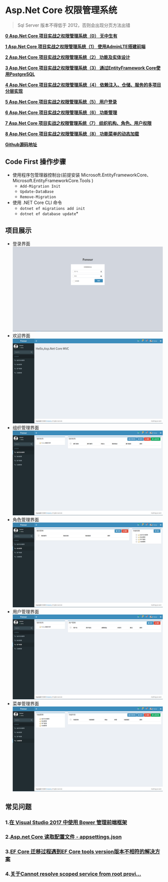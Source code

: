 # Asp.Net Core 权限管理系统
> Sql Server 版本不得低于 2012，否则会出现分页方法出错

**[0 Asp.Net Core 项目实战之权限管理系统（0） 无中生有](http://www.cnblogs.com/fonour/p/5848933.html)**

**[1 Asp.Net Core 项目实战之权限管理系统（1） 使用AdminLTE搭建前端](http://www.cnblogs.com/fonour/p/5862369.html)**

**[2 Asp.Net Core 项目实战之权限管理系统（2） 功能及实体设计](http://www.cnblogs.com/fonour/p/5879622.html)**

**[3 Asp.Net Core 项目实战之权限管理系统（3） 通过EntityFramework Core使用PostgreSQL](http://www.cnblogs.com/fonour/p/5886292.html)**

**[4 Asp.Net Core 项目实战之权限管理系统（4） 依赖注入、仓储、服务的多项目分层实现](http://www.cnblogs.com/fonour/p/5904530.html)**

**[5 Asp.Net Core 项目实战之权限管理系统（5） 用户登录](http://www.cnblogs.com/fonour/p/5943401.html)**

**[6 Asp.Net Core 项目实战之权限管理系统（6） 功能管理](http://www.cnblogs.com/fonour/p/5988538.html)**

**[7 Asp.Net Core 项目实战之权限管理系统（7） 组织机构、角色、用户权限](http://www.cnblogs.com/fonour/p/6223376.html)**

**[8 Asp.Net Core 项目实战之权限管理系统（8） 功能菜单的动态加载](http://www.cnblogs.com/fonour/p/6425635.html)**

**[Github源码地址](https://github.com/Run2948/Fonour)**

## Code First 操作步骤
* 使用程序包管理器控制台(前提安装 Microsoft.EntityFrameworkCore、Microsoft.EntityFrameworkCore.Tools )
  * `Add-Migration Init`
  * `Update-DataBase`
  * `Remove-Migration `
* 使用 .NET Core CLI 命令
  * `dotnet ef migrations add init`
  * `dotnet ef database update`*

## 项目展示
* 登录界面
    ![登录界面](docs/1.png)
* 欢迎界面
    ![欢迎界面](docs/2.png)
* 组织管理界面
    ![组织管理界面](docs/3.png)
* 角色管理界面
    ![角色管理界面](docs/4.png)
* 用户管理界面
    ![用户管理界面](docs/5.png)
* 菜单管理界面
    ![菜单管理界面](docs/6.png)

## 常见问题
### 1.[在 Visual Studio 2017 中使用 Bower 管理前端框架](https://blog.csdn.net/qq_33303204/article/details/81323512)
### 2.[Asp.net Core 读取配置文件 - appsettings.json](https://www.cnblogs.com/yuangang/p/5736892.html)
### 3.[EF Core 迁移过程遇到EF Core tools version版本不相符的解决方案](https://www.cnblogs.com/duanyong/p/10018025.html)
### 4.[关于Cannot resolve scoped service from root provi...](https://www.jianshu.com/p/8e928947d833)